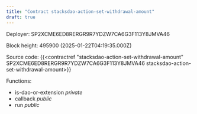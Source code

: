 ```yaml
---
title: "Contract stacksdao-action-set-withdrawal-amount"
draft: true
---
```

Deployer: SP2XCME6ED8RERGR9R7YDZW7CA6G3F113Y8JMVA46


 



Block height: 495900 (2025-01-22T04:19:35.000Z)

Source code: {{<contractref "stacksdao-action-set-withdrawal-amount" SP2XCME6ED8RERGR9R7YDZW7CA6G3F113Y8JMVA46 stacksdao-action-set-withdrawal-amount>}}

Functions:

* is-dao-or-extension _private_
* callback _public_
* run _public_
